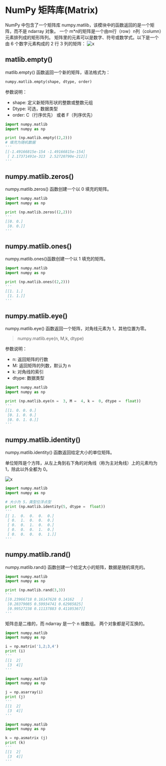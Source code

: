 # NumPy 矩阵库(Matrix)

NumPy 中包含了一个矩阵库 numpy.matlib，该模块中的函数返回的是一个矩阵，而不是 ndarray 对象。
一个 m*n的矩阵是一个由m行（row）n列（column）元素排列成的矩形阵列。
矩阵里的元素可以是数字、符号或数学式。以下是一个由 6 个数字元素构成的 2 行 3 列的矩阵：
![x](https://static.runoob.com/images/mix/61f786996bcfb75972dd77712c90122bc8765269.svg)

## matlib.empty()

matlib.empty() 函数返回一个新的矩阵，语法格式为：

```py
numpy.matlib.empty(shape, dtype, order)
```

参数说明：

* shape: 定义新矩阵形状的整数或整数元组
* Dtype: 可选，数据类型
* order: C（行序优先） 或者 F（列序优先）

```py
import numpy.matlib
import numpy as np

print (np.matlib.empty((2,2)))
# 填充为随机数据
'''
[[-1.49166815e-154 -1.49166815e-154]
 [ 2.17371491e-313  2.52720790e-212]]
'''
```

## numpy.matlib.zeros()

numpy.matlib.zeros() 函数创建一个以 0 填充的矩阵。

```py
import numpy.matlib
import numpy as np

print (np.matlib.zeros((2,2)))
'''
[[0. 0.]
 [0. 0.]]
'''
```

## numpy.matlib.ones()

numpy.matlib.ones()函数创建一个以 1 填充的矩阵。

```py
import numpy.matlib
import numpy as np

print (np.matlib.ones((2,2)))
'''
[[1. 1.]
 [1. 1.]]
'''
```

## numpy.matlib.eye()

numpy.matlib.eye() 函数返回一个矩阵，对角线元素为 1，其他位置为零。

> numpy.matlib.eye(n, M,k, dtype)

参数说明：

* n: 返回矩阵的行数
* M: 返回矩阵的列数，默认为 n
* k: 对角线的索引
* dtype: 数据类型

```py
import numpy.matlib
import numpy as np

print (np.matlib.eye(n =  3, M =  4, k =  0, dtype =  float))
'''
[[1. 0. 0. 0.]
 [0. 1. 0. 0.]
 [0. 0. 1. 0.]]
'''
```

## numpy.matlib.identity()

numpy.matlib.identity() 函数返回给定大小的单位矩阵。

单位矩阵是个方阵，从左上角到右下角的对角线（称为主对角线）上的元素均为 1，除此以外全都为 0。

![x](https://www.runoob.com/wp-content/uploads/2018/10/aab94f3654099a22bbf9aedfe99324e2.png)

```py
import numpy.matlib
import numpy as np

# 大小为 5，类型位浮点型
print (np.matlib.identity(5, dtype =  float))
'''
[[ 1.  0.  0.  0.  0.]
 [ 0.  1.  0.  0.  0.]
 [ 0.  0.  1.  0.  0.]
 [ 0.  0.  0.  1.  0.]
 [ 0.  0.  0.  0.  1.]]
'''
```

## numpy.matlib.rand()

numpy.matlib.rand() 函数创建一个给定大小的矩阵，数据是随机填充的。

```py
import numpy.matlib
import numpy as np

print (np.matlib.rand(3,3))
'''
[[0.23966718 0.16147628 0.14162   ]
 [0.28379085 0.59934741 0.62985825]
 [0.99527238 0.11137883 0.41105367]]
'''
```

矩阵总是二维的，而 ndarray 是一个 n 维数组。 两个对象都是可互换的。

```py
import numpy.matlib
import numpy as np  

i = np.matrix('1,2;3,4')  
print (i)
'''
[[1  2]
 [3  4]]
'''
```

```py
import numpy.matlib
import numpy as np  

j = np.asarray(i)  
print (j)
'''
[[1  2]
 [3  4]]
'''
```

```py
import numpy.matlib
import numpy as np  

k = np.asmatrix (j)  
print (k)
'''
[[1  2]
 [3  4]]
'''
```
